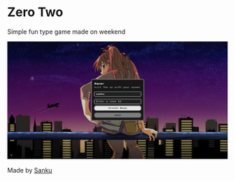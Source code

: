 # Zero Two

Simple fun type game made on weekend

![zero-two](./frontend/public/images/zerotwo.png)

Made by [Sanku](https://x.com/sankalpa_02)

